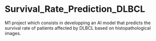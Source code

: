 # Survival_Rate_Prediction_DLBCL
M1 project which consists in developping an AI model that predicts the survival rate of patients affected by DLBCL based on histopathological images.  
